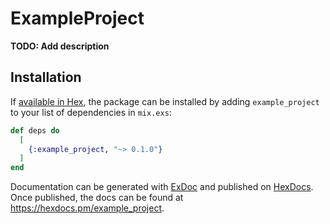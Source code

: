 # ExampleProject

**TODO: Add description**

## Installation

If [available in Hex](https://hex.pm/docs/publish), the package can be installed
by adding `example_project` to your list of dependencies in `mix.exs`:

```elixir
def deps do
  [
    {:example_project, "~> 0.1.0"}
  ]
end
```

Documentation can be generated with [ExDoc](https://github.com/elixir-lang/ex_doc)
and published on [HexDocs](https://hexdocs.pm). Once published, the docs can
be found at <https://hexdocs.pm/example_project>.

